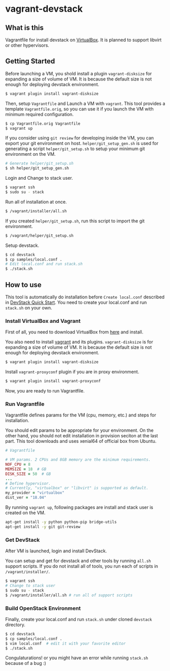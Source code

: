 # vagrant-devstack

## What is this

Vagrantfile for install devstack on
[VirtualBox](https://www.virtualbox.org/).
It is planned to support libvirt or other hypervisors.

## Getting Started

Before launching a VM, you shold install a plugin ``vagrant-disksize``
for expanding a size of volume of VM. It is because the default size
is not enough for deploying devstack environment.

```sh
$ vagrant plugin install vagrant-disksize
```

Then, setup ``Vagrantfile`` and Launch a VM with ``vagrant``.
This tool provides a template ``Vagrantfile.orig``, so you can use it
if you launch the VM with minimum required configuration.

```sh
$ cp Vagrantfile.orig Vagrantfile
$ vagrant up
```

If you consider using `git review` for developing inside the VM,
you can export your git environment on host.
`helper/git_setup_gen.sh` is used for generating a script
`helper/git_setup.sh` to setup your minimum git environment on the VM.

```sh
# Generate helper/git_setup.sh
$ sh helper/git_setup_gen.sh
```

Login and Change to stack user.

```sh
$ vagrant ssh
$ sudo su - stack
```

Run all of installation at once.

```sh
$ /vagrant/installer/all.sh
```

If you created `helper/git_setup.sh`, run this script
to import the git environment.

```sh
$ /vagrant/helper/git_setup.sh
```

Setup devstack.

```sh
$ cd devstack
$ cp samples/local.conf .
# Edit local.conf and run stack.sh
$ ./stack.sh
```

## How to use

This tool is automatically do installation before `Create local.conf`
described in
[DevStack Quick Start](https://docs.openstack.org/devstack/latest/).
You need to create your local.conf and run `stack.sh` on your own.

### Install VirtualBox and Vagrant

First of all, you need to download VirtualBox from
[here](https://www.virtualbox.org/) and install.

You also need to install
[vagrant](https://www.vagrantup.com/)
and its plugins.
``vagrant-disksize`` is for expanding a size of volume of VM.
It is because the default size is not enough for deploying devstack
environment.

```sh
$ vagrant plugin install vagrant-disksize
```

Install `vagrant-proxyconf` plugin if you are in proxy environment.

```sh
$ vagrant plugin install vagrant-proxyconf
```

Now, you are ready to run Vagrantfile.

### Run Vagrantfile

Vagrantfile defines params for the VM (cpu, memory, etc.) and
steps for installation.

You should edit params to be appropriate for your environment.
On the other hand, you should not edit installation in provision
seciton at the last part.
This tool downloads and uses xenial64 of official box from Ubuntu.

```ruby
# Vagrantfile

# VM params. 2 CPUs and 8GB memory are the minimum requirements.
NOF_CPU = 8
MEMSIZE = 18  # GB
DISK_SIZE = 50  # GB
...
# Define hypervisor.
# Currently, "virtualbox" or "libvirt" is supported as default.
my_provider = "virtualbox"
dist_ver = "18.04"
```

By running `vagrant up`, following packages are install and
stack user is created on the VM.

```sh
apt-get install -y python python-pip bridge-utils
apt-get install -y git git-review
```

### Get DevStack

After VM is launched, login and install DevStack.

You can setup and get for devstack and other tools
by running `all.sh` support scripts.
If you do not install all of tools, you run each of scripts in
`/vagrant/installer/`.

```sh
$ vagrant ssh
# Change to stack user
$ sudo su - stack
$ /vagrant/installer/all.sh # run all of support scripts
```

### Build OpenStack Environment

Finally, create your local.conf and run `stack.sh` under cloned `devstack`
directory.

```sh
$ cd devstack
$ cp samples/local.conf .
$ vim local.conf  # edit it with your favorite editor
$ ./stack.sh
```

Congulaturations! or you might have an error while running `stack.sh`
because of a bug :)
